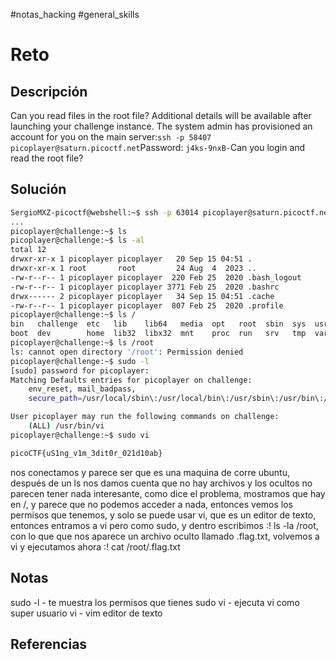 #notas_hacking #general_skills
# Reto
## Descripción
Can you read files in the root file?
Additional details will be available after launching your challenge instance.
The system admin has provisioned an account for you on the main server:`ssh -p 58407 picoplayer@saturn.picoctf.net`Password: `j4ks-9nxB-`Can you login and read the root file?
## Solución
```bash
SergioMXZ-picoctf@webshell:~$ ssh -p 63014 picoplayer@saturn.picoctf.net
...
picoplayer@challenge:~$ ls
picoplayer@challenge:~$ ls -al
total 12
drwxr-xr-x 1 picoplayer picoplayer   20 Sep 15 04:51 .
drwxr-xr-x 1 root       root         24 Aug  4  2023 ..
-rw-r--r-- 1 picoplayer picoplayer  220 Feb 25  2020 .bash_logout
-rw-r--r-- 1 picoplayer picoplayer 3771 Feb 25  2020 .bashrc
drwx------ 2 picoplayer picoplayer   34 Sep 15 04:51 .cache
-rw-r--r-- 1 picoplayer picoplayer  807 Feb 25  2020 .profile
picoplayer@challenge:~$ ls /
bin   challenge  etc   lib    lib64   media  opt   root  sbin  sys  usr
boot  dev        home  lib32  libx32  mnt    proc  run   srv   tmp  var
picoplayer@challenge:~$ ls /root
ls: cannot open directory '/root': Permission denied
picoplayer@challenge:~$ sudo -l
[sudo] password for picoplayer: 
Matching Defaults entries for picoplayer on challenge:
    env_reset, mail_badpass,
    secure_path=/usr/local/sbin\:/usr/local/bin\:/usr/sbin\:/usr/bin\:/sbin\:/bin\:/snap/bin

User picoplayer may run the following commands on challenge:
    (ALL) /usr/bin/vi
picoplayer@challenge:~$ sudo vi

picoCTF{uS1ng_v1m_3dit0r_021d10ab}
```
nos conectamos y parece ser que es una maquina de corre ubuntu, después de un ls nos damos cuenta que no hay archivos y los ocultos no parecen tener nada interesante, como dice el problema, mostramos que hay en /, y parece que no podemos acceder a nada, entonces vemos los permisos que tenemos, y solo se puede usar vi, que es un editor de texto, entonces entramos a vi pero como sudo, y dentro escribimos :! ls -la /root, con lo que que nos aparece un archivo oculto llamado .flag.txt, volvemos a vi y ejecutamos ahora :! cat /root/.flag.txt
## Notas
sudo -l - te muestra los permisos que tienes
sudo vi - ejecuta vi como super usuario
vi - vim editor de texto
## Referencias
